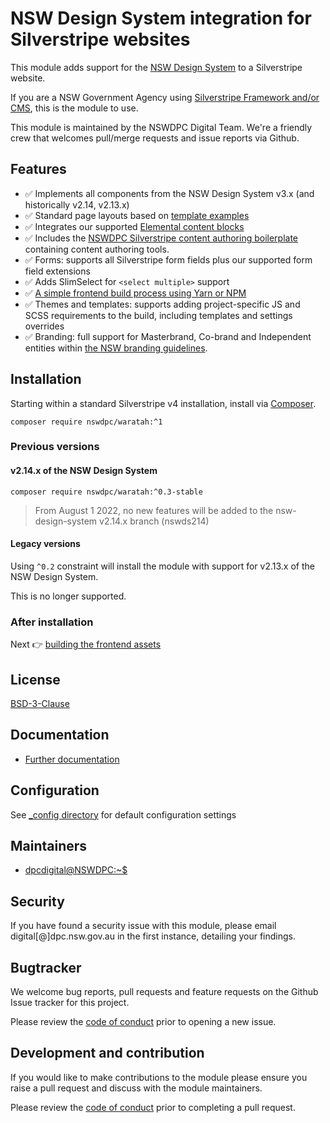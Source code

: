 # NSW Design System integration for Silverstripe websites

This module adds support for the [NSW Design System](https://github.com/digitalnsw/nsw-design-system) to a Silverstripe website.

If you are a NSW Government Agency using [Silverstripe Framework and/or CMS](https://silverstripe.org), this is the module to use.

This module is maintained by the NSWDPC Digital Team. We're a friendly crew that welcomes pull/merge requests and issue reports via Github.

## Features

+ ✅ Implements all components from the NSW Design System v3.x (and historically v2.14, v2.13.x)
+ ✅ Standard page layouts based on [template examples](https://digitalnsw.github.io/nsw-design-system/templates/index.html)
+ ✅ Integrates our supported [Elemental content blocks](https://github.com/silverstripe/silverstripe-elemental)
+ ✅ Includes the [NSWDPC Silverstripe content authoring boilerplate](https://github.com/nswdpc/silverstripe-content-boilerplate) containing content authoring tools.
+ ✅ Forms: supports all Silverstripe form fields plus our supported form field extensions
+ ✅ Adds SlimSelect for `<select multiple>` support
+ ✅ [A simple frontend build process using Yarn or NPM](./docs/en/001_index.md)
+ ✅ Themes and templates: supports adding project-specific JS and SCSS requirements to the build, including templates and settings overrides
+ ✅ Branding: full support for Masterbrand, Co-brand and Independent entities within [the NSW branding guidelines](https://digitalnsw.github.io/nsw-design-system/core/logo/index.html).

## Installation

Starting within a standard Silverstripe v4 installation, install via [Composer](https://getcomposer.org/download/).

```shell
composer require nswdpc/waratah:^1
```

### Previous versions

#### v2.14.x of the NSW Design System

```shell
composer require nswdpc/waratah:^0.3-stable
```

> From August 1 2022, no new features will be added to the nsw-design-system v2.14.x branch (nswds214)

#### Legacy versions

Using `^0.2` constraint will install the module with support for v2.13.x of the NSW Design System.

This is no longer supported.

### After installation

Next 👉 [building the frontend assets](./docs/en/001_index.md)

## License

[BSD-3-Clause](./LICENSE.md)

## Documentation

* [Further documentation](./docs/en/001_index.md)

## Configuration

See [_config directory](./_config) for default configuration settings

## Maintainers

+ [dpcdigital@NSWDPC:~$](https://dpc.nsw.gov.au)

## Security

If you have found a security issue with this module, please email digital[@]dpc.nsw.gov.au in the first instance, detailing your findings.

## Bugtracker

We welcome bug reports, pull requests and feature requests on the Github Issue tracker for this project.

Please review the [code of conduct](./code-of-conduct.md) prior to opening a new issue.

## Development and contribution

If you would like to make contributions to the module please ensure you raise a pull request and discuss with the module maintainers.

Please review the [code of conduct](./code-of-conduct.md) prior to completing a pull request.
